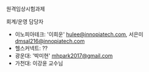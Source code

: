 
원격임상시험과제

회계/운영 담당자
-	이노피아테크: '이희운' hulee@innopiatech.com, 서은미 dmsal216@innopiatech.com
-	헬스커넥트: ??
-	광운대: '박미현' mhpark2017@gmail.com
- 가천대: 이강윤 교수님



